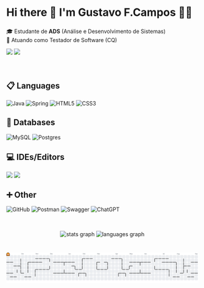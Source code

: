 <h1> Hi there 👋 I'm Gustavo F.Campos 👨‍💻 </h1>

###

<p align="left">
🎓 Estudante de <strong>ADS</strong> (Análise e Desenvolvimento de Sistemas)<br>
🧪 Atuando como Testador de Software (CQ)<br>
</p>
<div> 
    <a href="https://www.linkedin.com/in/gustavo-furtado-705798212/" target="_blank"><img src="https://img.shields.io/badge/-LinkedIn-%230077B5?style=for-the-badge&logo=linkedin&logoColor=white" target="_blank"></a> 
<a href = "gustavofurtado534@gmail.com"><img src="https://img.shields.io/badge/-Gmail-%23333?style=for-the-badge&logo=gmail&logoColor=white" target="_blank"></a>

</div>

<br>
<br>

## 📋 Languages
![Java](https://img.shields.io/badge/java-%23ED8B00.svg?style=for-the-badge&logo=openjdk&logoColor=white)
![Spring](https://img.shields.io/badge/spring-%236DB33F.svg?style=for-the-badge&logo=spring&logoColor=white)
![HTML5](https://img.shields.io/badge/html5-%23E34F26.svg?style=for-the-badge&logo=html5&logoColor=white)
![CSS3](https://img.shields.io/badge/css3-%231572B6.svg?style=for-the-badge&logo=css3&logoColor=white)

## 💾 Databases
![MySQL](https://img.shields.io/badge/mysql-4479A1.svg?style=for-the-badge&logo=mysql&logoColor=white)
![Postgres](https://img.shields.io/badge/postgres-%23316192.svg?style=for-the-badge&logo=postgresql&logoColor=white)

## 💻 IDEs/Editors

<img src="https://cdn.jsdelivr.net/gh/devicons/devicon@latest/icons/intellij/intellij-original.svg" height="36px" widht="36"/> <img src="https://cdn.jsdelivr.net/gh/devicons/devicon@latest/icons/vscode/vscode-original.svg" height="36px" widht="36"/>

## ➕ Other
![GitHub](https://img.shields.io/badge/github-%23121011.svg?style=for-the-badge&logo=github&logoColor=white)
![Postman](https://img.shields.io/badge/Postman-FF6C37?style=for-the-badge&logo=postman&logoColor=white)
![Swagger](https://img.shields.io/badge/-Swagger-%23Clojure?style=for-the-badge&logo=swagger&logoColor=white)
![ChatGPT](https://img.shields.io/badge/chatGPT-74aa9c?style=for-the-badge&logo=openai&logoColor=white)     
    
  </div>
    

<br>
<br>


<div align="center">
  <img src="https://github-readme-stats.vercel.app/api?username=gustavofcamposss&hide_title=false&hide_rank=false&show_icons=true&include_all_commits=true&count_private=true&disable_animations=false&theme=codeSTACKr&locale=pt-br&hide_border=false&order=1" height="140" alt="stats graph"  />
  <img src="https://github-readme-stats.vercel.app/api/top-langs?username=gustavofcamposss&locale=pt-br&hide_title=true&layout=compact&card_width=320&langs_count=5&theme=codeSTACKr&hide_border=true&order=2&cache_seconds=28800" height="150" alt="languages graph"  />
</div>

</div>

###
<br>
<picture>
  <source media="(prefers-color-scheme: dark)" srcset="https://raw.githubusercontent.com/gustavofcamposss/gustavofcamposss/output/pacman-contribution-graph-dark.svg">
  <source media="(prefers-color-scheme: light)" srcset="https://raw.githubusercontent.com/gustavofcamposss/gustavofcamposss/output/pacman-contribution-graph.svg">
  <img alt="Pac-Man contribution graph" src="https://raw.githubusercontent.com/gustavofcamposss/gustavofcamposss/output/pacman-contribution-graph.svg"
</picture>

###
